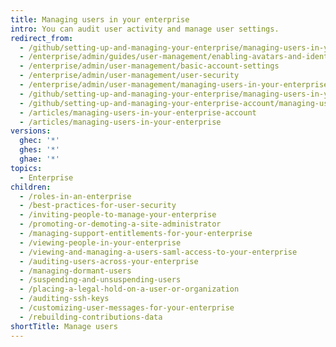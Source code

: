 ```yaml
---
title: Managing users in your enterprise
intro: You can audit user activity and manage user settings.
redirect_from:
  - /github/setting-up-and-managing-your-enterprise/managing-users-in-your-enterprise
  - /enterprise/admin/guides/user-management/enabling-avatars-and-identicons/
  - /enterprise/admin/user-management/basic-account-settings
  - /enterprise/admin/user-management/user-security
  - /enterprise/admin/user-management/managing-users-in-your-enterprise
  - /github/setting-up-and-managing-your-enterprise/managing-users-in-your-enterprise-account
  - /github/setting-up-and-managing-your-enterprise-account/managing-users-in-your-enterprise-account
  - /articles/managing-users-in-your-enterprise-account
  - /articles/managing-users-in-your-enterprise
versions:
  ghec: '*'
  ghes: '*'
  ghae: '*'
topics:
  - Enterprise
children:
  - /roles-in-an-enterprise
  - /best-practices-for-user-security
  - /inviting-people-to-manage-your-enterprise
  - /promoting-or-demoting-a-site-administrator
  - /managing-support-entitlements-for-your-enterprise
  - /viewing-people-in-your-enterprise
  - /viewing-and-managing-a-users-saml-access-to-your-enterprise
  - /auditing-users-across-your-enterprise
  - /managing-dormant-users
  - /suspending-and-unsuspending-users
  - /placing-a-legal-hold-on-a-user-or-organization
  - /auditing-ssh-keys
  - /customizing-user-messages-for-your-enterprise
  - /rebuilding-contributions-data
shortTitle: Manage users
---
```


